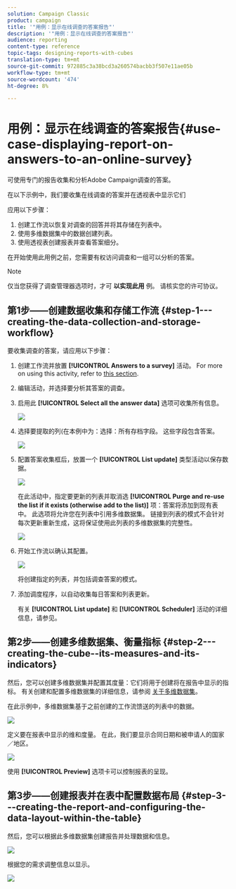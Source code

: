 ```yaml
---
solution: Campaign Classic
product: campaign
title: '"用例：显示在线调查的答案报告"'
description: '"用例：显示在线调查的答案报告"'
audience: reporting
content-type: reference
topic-tags: designing-reports-with-cubes
translation-type: tm+mt
source-git-commit: 972885c3a38bcd3a260574bacbb3f507e11ae05b
workflow-type: tm+mt
source-wordcount: '474'
ht-degree: 8%

---
```



# 用例：显示在线调查的答案报告{#use-case-displaying-report-on-answers-to-an-online-survey}

可使用专门的报告收集和分析Adobe Campaign调查的答案。

在以下示例中，我们要收集在线调查的答案并在透视表中显示它们

应用以下步骤：

1. 创建工作流以恢复对调查的回答并将其存储在列表中。
1. 使用多维数据集中的数据创建列表。
1. 使用透视表创建报表并查看答案细分。

在开始使用此用例之前，您需要有权访问调查和一组可以分析的答案。

>[!NOTE]
>
>仅当您获得了调查管理器选项时，才可 **以实现此用** 例。 请核实您的许可协议。

## 第1步——创建数据收集和存储工作流 {#step-1---creating-the-data-collection-and-storage-workflow}

要收集调查的答案，请应用以下步骤：

1. 创建工作流并放置 **[!UICONTROL Answers to a survey]** 活动。 For more on using this activity, refer to [this section](../../web/using/publish--track-and-use-collected-data.md#using-the-collected-data).
1. 编辑活动，并选择要分析其答案的调查。
1. 启用此 **[!UICONTROL Select all the answer data]** 选项可收集所有信息。

   ![](assets/reporting_usecase_1_01.png)

1. 选择要提取的列(在本例中为：选择：所有存档字段。 这些字段包含答案。

   ![](assets/reporting_usecase_1_02.png)

1. 配置答案收集框后，放置一个 **[!UICONTROL List update]** 类型活动以保存数据。

   ![](assets/reporting_usecase_1_04.png)

   在此活动中，指定要更新的列表并取消选 **[!UICONTROL Purge and re-use the list if it exists (otherwise add to the list)]** 项：答案将添加到现有表中。 此选项将允许您在列表中引用多维数据集。 链接到列表的模式不会针对每次更新重新生成，这将保证使用此列表的多维数据集的完整性。

   ![](assets/reporting_usecase_1_03.png)

1. 开始工作流以确认其配置。

   ![](assets/reporting_usecase_1_05.png)

   将创建指定的列表，并包括调查答案的模式。

1. 添加调度程序，以自动收集每日答案和列表更新。

   有关 **[!UICONTROL List update]** 和 **[!UICONTROL Scheduler]** 活动的详细信息，请参见。

## 第2步——创建多维数据集、衡量指标 {#step-2---creating-the-cube--its-measures-and-its-indicators}

然后，您可以创建多维数据集并配置其度量：它们将用于创建将在报告中显示的指标。 有关创建和配置多维数据集的详细信息，请参阅 [关于多维数据集](../../reporting/using/about-cubes.md)。

在此示例中，多维数据集基于之前创建的工作流馈送的列表中的数据。

![](assets/reporting_usecase_2_01.png)

定义要在报表中显示的维和度量。 在此，我们要显示合同日期和被申请人的国家／地区。

![](assets/reporting_usecase_2_02.png)

使用 **[!UICONTROL Preview]** 选项卡可以控制报表的呈现。

## 第3步——创建报表并在表中配置数据布局 {#step-3---creating-the-report-and-configuring-the-data-layout-within-the-table}

然后，您可以根据此多维数据集创建报告并处理数据和信息。

![](assets/reporting_usecase_3_01.png)

根据您的需求调整信息以显示。

![](assets/reporting_usecase_3_02.png)

